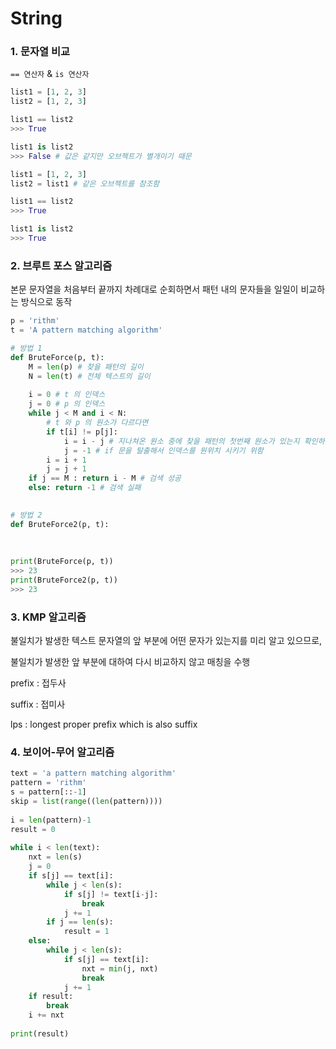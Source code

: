 # String

### 1. 문자열 비교

`== 연산자` & `is 연산자`

```python
list1 = [1, 2, 3]
list2 = [1, 2, 3]

list1 == list2
>>> True

list1 is list2
>>> False # 값은 같지만 오브젝트가 별개이기 때문
```

```python
list1 = [1, 2, 3]
list2 = list1 # 같은 오브젝트를 참조함

list1 == list2
>>> True

list1 is list2
>>> True
```





### 2. 브루트 포스 알고리즘

본문 문자열을 처음부터 끝까지 차례대로 순회하면서 패턴 내의 문자들을 일일이 비교하는 방식으로 동작

```python
p = 'rithm'
t = 'A pattern matching algorithm'

# 방법 1
def BruteForce(p, t):
    M = len(p) # 찾을 패턴의 길이
	N = len(t) # 전체 텍스트의 길이
    
    i = 0 # t 의 인덱스
    j = 0 # p 의 인덱스
    while j < M and i < N:
        # t 와 p 의 원소가 다르다면
        if t[i] != p[j]:
            i = i - j # 지나쳐온 원소 중에 찾을 패턴의 첫번째 원소가 있는지 확인하기 위함
            j = -1 # if 문을 탈출해서 인덱스를 원위치 시키기 위함
        i = i + 1
        j = j + 1
    if j == M : return i - M # 검색 성공
    else: return -1 # 검색 실패

    
# 방법 2
def BruteForce2(p, t):
    
    
    
print(BruteForce(p, t))
>>> 23
print(BruteForce2(p, t))
>>> 23
```





### 3. KMP 알고리즘

불일치가 발생한 텍스트 문자열의 앞 부분에 어떤 문자가 있는지를 미리 알고 있으므로,

불일치가 발생한 앞 부분에 대하여 다시 비교하지 않고 매칭을 수행

prefix : 접두사

suffix : 접미사

lps : longest proper prefix which is also suffix



### 4. 보이어-무어 알고리즘

```python
text = 'a pattern matching algorithm'
pattern = 'rithm'
s = pattern[::-1]
skip = list(range((len(pattern))))
 
i = len(pattern)-1
result = 0
 
while i < len(text):
    nxt = len(s)
    j = 0
    if s[j] == text[i]:
        while j < len(s):
            if s[j] != text[i-j]:
                break
            j += 1
        if j == len(s):
            result = 1
    else:
        while j < len(s):
            if s[j] == text[i]:
                nxt = min(j, nxt)
                break
            j += 1
    if result:
        break
    i += nxt
 
print(result)
```

